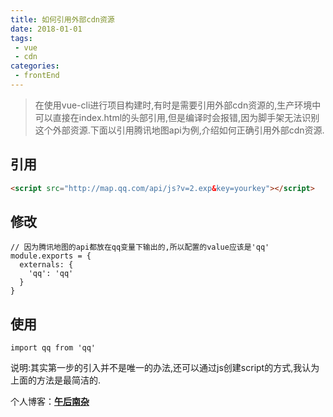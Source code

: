 ```yaml
---
title: 如何引用外部cdn资源  
date: 2018-01-01
tags:
 - vue
 - cdn          
categories: 
 - frontEnd
---
```


> 在使用vue-cli进行项目构建时,有时是需要引用外部cdn资源的,生产环境中可以直接在index.html的头部引用,但是编译时会报错,因为脚手架无法识别这个外部资源.下面以引用腾讯地图api为例,介绍如何正确引用外部cdn资源.

<!-- more -->

## 引用

```html
<script src="http://map.qq.com/api/js?v=2.exp&key=yourkey"></script>
```
## 修改

```ecmascript
// 因为腾讯地图的api都放在qq变量下输出的,所以配置的value应该是'qq'
module.exports = {
  externals: {
    'qq': 'qq'
  }
}
```
## 使用

```ecmascript 6
import qq from 'qq'
```

说明:其实第一步的引入并不是唯一的办法,还可以通过js创建script的方式,我认为上面的方法是最简洁的.   

个人博客：[**午后南杂**](http://recoluan.gitlab.io) 